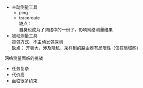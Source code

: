 - 主动测量工具  
  - ping  
  - traceroute  
  缺点：  
  自身也成为了网络中的一份子，影响网络测量结果  
- 被动测量工具  
  抓包方式，不主动发包探测  
  缺点：
  开销大，涉及隐私，采样到的路由器有局限性（仅在局域网）
  
网络测量面临的挑战
- 任务复杂  
- 代价高  
- 面临很多约束  

